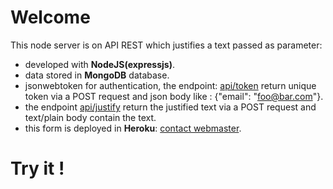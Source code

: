 # Welcome

This node server is on API REST which justifies a text passed as parameter:
- developed with **NodeJS(expressjs)**.
- data stored in **MongoDB** database.
- jsonwebtoken for authentication, the endpoint: [api/token](https://contact-webmaster.herokuapp.com/api/token) return unique token via a POST request and json body like :  {"email": "foo@bar.com"}.
- the endpoint [api/justify](https://contact-webmaster.herokuapp.com/api/justify) return the justified text via a POST request and text/plain body contain the text.
- this form is deployed in **Heroku**: [contact webmaster](https://contact-webmaster.herokuapp.com/).
# Try it !
